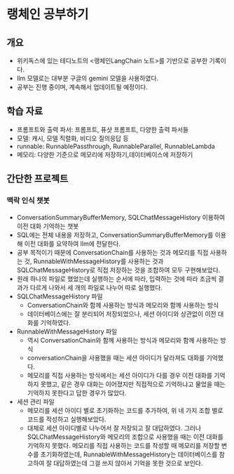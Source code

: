 # 랭체인 공부하기

## 개요
* 위키독스에 있는 테디노트의 <랭체인LangChain 노트>를 기반으로 공부한 기록이다.
* llm 모델로는 대부분 구글의 gemini 모델을 사용하였다.
* 공부는 진행 중이며, 계속해서 업데이트될 예정이다.

## 학습 자료
* 프롬프트와 출력 파서: 프롬프트, 퓨샷 프롬프트, 다양한 출력 파서들
* 모델: 캐시, 모델 직렬화, 비디오 질의응답 등
* runnable: RunnablePassthrough, RunnableParallel, RunnableLambda
* 메모리: 다양한 기준으로 메모리에 저장하기,데이터베이스에 저장하기

## 간단한 프로젝트
### 맥락 인식 챗봇
* ConversationSummaryBufferMemory, SQLChatMessageHistory 이용하여 이전 대화 기억하는 챗봇
* SQL에는 전체 내용을 저장하고, ConversationSummaryBufferMemory를 이용해 이전 대화를 요약하여 llm에 전달한다.
* 공부 목적이기 때문에 ConversationChain를 사용하는 것과 메모리를 직접 사용하는 것, RunnableWithMessageHistory를 사용하는 것과 SQLChatMessageHistory로 직접 저장하는 것을 조합하여 모두 구현해보았다. 
* 원래 하나의 파일로 했었는데 실행하는 순서에 따라, 입력하는 것에 따라 조금씩 결과가 다르게 나와서 세 개의 파일로 나누어 따로 실행했다.
* SQLChatMessageHistory 파일
  * ConversationChain와 함께 사용하는 방식과 메모리와 함께 사용하는 방식
  * 데이터베이스에는 잘 분리되어 저장되었으나, 세션 아이디와 상관없이 이전 대화를 기억하였다. 
* RunnableWithMessageHistory 파일
  * 역시 ConversationChain와 함께 사용하는 방식과 메모리와 함께 사용하는 방식
  * conversationChain을 사용했을 때는 세션 아이디가 달라져도 대화를 기억했다.
  * 메모리를 직접 사용하는 방식에서는 세션 아이디가 다를 경우 이전 대화를 기억하지 못했고, 같은 경우 대화는 이어졌지만 직접적으로 기억하냐고 물었을 때는 기억하지 못한다고 답한 경우가 많았다.
* 세션 관리 파일
  * 메모리를 세션 아이디 별로 초기화하는 코드를 추가하여, 위 네 가지 조합 별로 코드를 작성하고 실행해보았다.
  * 대체로 세션 아이디별로 나누어서 잘 저장되고 잘 대답하였다. 그러나 SQLChatMessageHistory와 메모리의 조합으로 사용했을 때는 이전 대화를 기억하지 못했다. 메모리를 직접 사용하는 코드를 작성할 때 메모리를 저장할 변수를 초기화하였는데, RunnableWithMessageHistory는 데이터베이스를 참고하여 잘 대답하였는데 그걸 쓰지 않아서 기억을 못한 것으로 보인다.